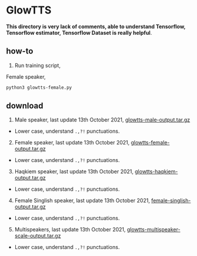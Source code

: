 # GlowTTS

**This directory is very lack of comments, able to understand Tensorflow, Tensorflow estimator, Tensorflow Dataset is really helpful**.

## how-to

1. Run training script,

Female speaker,

```bash
python3 glowtts-female.py
```

## download

1. Male speaker, last update 13th October 2021, [glowtts-male-output.tar.gz](https://f000.backblazeb2.com/file/malaya-speech-model/pretrained/glowtts-male-output.tar.gz)

  - Lower case, understand `.,?!` punctuations.

2. Female speaker, last update 13th October 2021, [glowtts-female-output.tar.gz](https://f000.backblazeb2.com/file/malaya-speech-model/pretrained/glowtts-female-output.tar.gz)

  - Lower case, understand `.,?!` punctuations.

3. Haqkiem speaker, last update 13th October 2021, [glowtts-haqkiem-output.tar.gz](https://f000.backblazeb2.com/file/malaya-speech-model/pretrained/glowtts-haqkiem-output.tar.gz)

  - Lower case, understand `.,?!` punctuations.

4. Female Singlish speaker, last update 13th October 2021, [female-singlish-output.tar.gz](https://f000.backblazeb2.com/file/malaya-speech-model/pretrained/female-singlish-output.tar.gz)

  - Lower case, understand `.,?!` punctuations.

5. Multispeakers, last update 13th October 2021, [glowtts-multispeaker-scale-output.tar.gz](https://f000.backblazeb2.com/file/malaya-speech-model/pretrained/glowtts-multispeaker-scale-output.tar.gz)

  - Lower case, understand `.,?!` punctuations.